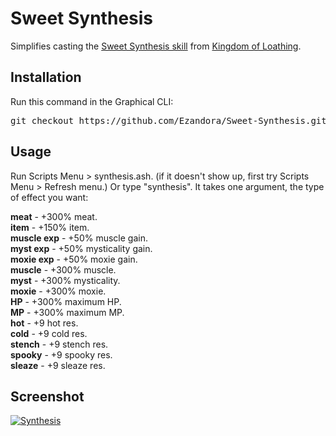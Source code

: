 Sweet Synthesis
=====
Simplifies casting the [Sweet Synthesis skill](http://kol.coldfront.net/thekolwiki/index.php/Sweet_Synthesis) from [Kingdom of Loathing](http://www.kingdomofloathing.com).

Installation
----------------
Run this command in the Graphical CLI:
<pre>
git checkout https://github.com/Ezandora/Sweet-Synthesis.git
</pre>

Usage
----------------
Run Scripts Menu > synthesis.ash. (if it doesn't show up, first try Scripts Menu > Refresh menu.) Or type "synthesis". It takes one argument, the type of effect you want:

__meat__ - +300% meat.  
__item__ - +150% item.  
__muscle exp__ - +50% muscle gain.  
__myst exp__ - +50% mysticality gain.  
__moxie exp__ - +50% moxie gain.  
__muscle__ - +300% muscle.  
__myst__ - +300% mysticality.  
__moxie__ - +300% moxie.  
__HP__ - +300% maximum HP.  
__MP__ - +300% maximum MP.  
__hot__ - +9 hot res.  
__cold__ - +9 cold res.  
__stench__ - +9 stench res.  
__spooky__ - +9 spooky res.  
__sleaze__ - +9 sleaze res.  

Screenshot
----------------
[![Synthesis](https://raw.github.com/Ezandora/Sweet-Synthesis/master/Images/synthesis.png)](https://raw.github.com/Ezandora/Sweet-Synthesis/master/Images/synthesis.png)